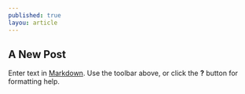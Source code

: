 ```yaml
---
published: true
layou: article
---
```


## A New Post

Enter text in [Markdown](http://daringfireball.net/projects/markdown/). Use the toolbar above, or click the **?** button for formatting help.